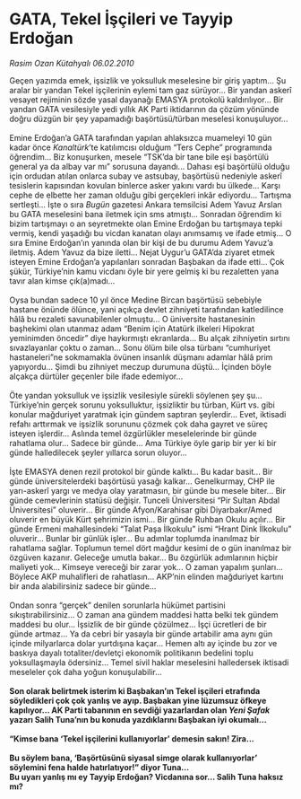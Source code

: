 # GATA, Tekel İşçileri ve Tayyip Erdoğan

*Rasim Ozan Kütahyalı 06.02.2010*

<div class="taraf_structure_2col_1zq">
<div class="margen_n">



 <p>Geçen yazımda emek, işsizlik ve yoksulluk meselesine bir giriş yaptım... Şu aralar bir yandan Tekel işçilerinin eylemi tam gaz sürüyor... Bir yandan askerî vesayet rejiminin sözde yasal dayanağı EMASYA protokolü kaldırılıyor... Bir yandan GATA vesilesiyle yedi yıllık AK Parti iktidarının da çözüm yönünde doğru düzgün bir şey yapamadığı başörtüsü/türban meselesi konuşuluyor... <br/><br/>Emine Erdoğan’a GATA tarafından yapılan ahlaksızca muameleyi 10 gün kadar önce <i>Kanaltürk</i>’te katılımcısı olduğum “Ters Cephe” programında öğrendim... Biz konuşurken, mesele “TSK’da bir tane bile eşi başörtülü general ya da albay var mı” sorusuna dayandı... Dahası eşi başörtülü olduğu için ordudan atılan onlarca subay ve astsubay, başörtüsü nedeniyle askerî tesislerin kapısından kovulan binlerce asker yakını vardı bu ülkede... Karşı cephe de elbette her zaman olduğu gibi gerçekleri inkâr ediyordu... Tartışma sertleşti... İşte o sıra <i>Bugün</i> gazetesi Ankara temsilcisi Adem Yavuz Arslan bu GATA meselesini bana iletmek için sms atmıştı... Sonradan öğrendim ki bizim tartışmayı o an seyretmekte olan Emine Erdoğan bu tartışmaya tepki vermiş, kendi yaşadığı bu vicdan kanatan olayı anımsamış ve ifade etmiş... O sıra Emine Erdoğan’ın yanında olan bir kişi de bu durumu Adem Yavuz’a iletmiş. Adem Yavuz da bize iletti... Nejat Uygur’u GATA’da ziyaret etmek isteyen Emine Erdoğan’a yapılanları sonradan Başbakan da ifade etti... Çok şükür, Türkiye’nin kamu vicdanı öyle bir yere gelmiş ki bu rezaletten yana tavır alan kimse çık(a)madı... <br/><br/>Oysa bundan sadece 10 yıl önce Medine Bircan başörtüsü sebebiyle hastane önünde ölünce, yani açıkça devlet zihniyeti tarafından katledilince hâlâ bu rezaleti savunabilenler olmuştu... O üniversite hastanesinin başhekimi olan utanmaz adam “Benim için Atatürk ilkeleri Hipokrat yeminimden öncedir” diye haykırmıştı ekranlarda... Bu alçak zihniyetin sırtını sıvazlayanlar çoktu o zaman... Sonu ölüm bile olsa türbanı “cumhuriyet hastaneleri”ne sokmamakla övünen insanlık düşmanı adamlar hâlâ prim yapıyordu... Şimdi bu zihniyet meczup durumuna düştü... İçinden böyle alçakça dürtüler geçenler bile ifade edemiyor... <br/><br/>Öte yandan yoksulluk ve işsizlik vesilesiyle sürekli söylenen şey şu... Türkiye’nin gerçek sorunu yoksulluktur, işsizliktir bu türban, Kürt vs. gibi konular mağduriyet yaratmak için gündem saptıran şeylerdir... Evet, iktisadi refahı arttırmak ve işsizlik sorununu çözmek çok daha gayret ve süreç isteyen işlerdir... Aslında temel özgürlükler meselelerinde bir günde rahatlama olur... Sadece bir günde... Ama Türkiye öyle garip bir yer ki bir günde halledilecek şeyler yıllarca sorun oluyor... <br/><br/>İşte EMASYA denen rezil protokol bir günde kalktı... Bu kadar basit... Bir günde üniversitelerdeki başörtüsü yasağı kalkar... Genelkurmay, CHP ile yarı-askerî yargı ve medya olay yaratmasın, bir günde bu mesele biter... Bir günde cemevlerinin statüsü değişir. Tunceli Üniversitesi “Pir Sultan Abdal Üniversitesi” oluverir... Bir günde Afyon/Karahisar gibi Diyarbakır/Amed oluverir en büyük Kürt şehrimizin ismi... Bir günde Ruhban Okulu açılır... Bir günde Ermeni mahallesindeki “Talat Paşa İlkokulu” ismi “Hrant Dink İlkokulu” oluverir... Bunlar bir günlük işler... Bu adımlar toplumda inanılmaz bir rahatlama sağlar. Toplumun temel dört mağdur kesimi de o gün inanılmaz bir özgüven kazanır. Geleceğe umutla bakar... Bu özgürlük adımlarının hiçbir maliyeti yok... Kimseye vereceği bir zarar yok... O zaman yapalım şunları... Böylece AKP muhalifleri de rahatlasın... AKP’nin elinden mağduriyet kartını bir anda alabilirsiniz sadece bir günde... <br/><br/>Ondan sonra “gerçek” denilen sorunlarla hükümet partisini sıkıştırabilirsiniz... O zaman ana gündem maddesi hatta belki tek gündem maddesi bu olur... İşsizlik de bir günde çözülmez... İşçi ücretleri de bir günde artmaz... Ya da cebri bir yasayla bir günde artabilir ama aynı gün içinde milyarlarca dolar yurtdışına kaçar... Hemen altı ay içinde bu zor ve baskıya dayalı totaliter/devletçi ekonomik politikanın bedelini toplu yoksullaşmayla ödersiniz... Temel sivil haklar meselesini halledersek iktisadi meseleler çok daha yoğun konuşulabilir...<b> <br/><br/>Son olarak belirtmek isterim ki Başbakan’ın Tekel işçileri etrafında söyledikleri çok çok yanlış ve ayıp. Başbakan yine lüzumsuz öfkeye kapılıyor... AK Parti tabanının en sevdiği yazarlardan olan <i>Yeni Şafak</i> yazarı Salih Tuna’nın bu konuda yazdıklarını Başbakan iyi okumalı... <br/><br/>“Kimse bana ‘Tekel işçilerini kullanıyorlar’ demesin sakın! Zira... <br/><br/>Bu söylem bana, ‘Başörtüsünü siyasal simge olarak kullanıyorlar’ söylemini fena halde hatırlatıyor!” diyor Tuna… <br/>Bu uyarı yanlış mı ey Tayyip Erdoğan? Vicdanına sor... Salih Tuna haksız mı?</b></p>
<br/>
<br/>
<br/>



<br/>


<div id="taraf_not">
</div>

</div>


</div>
